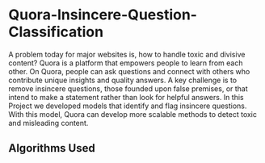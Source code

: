 # Quora-Insincere-Question-Classification
A problem today for major websites is, how to handle toxic and divisive content?
Quora is a platform that empowers people to learn from each other. On Quora, people can ask questions and connect with others who contribute unique insights and quality answers. A key challenge is to remove insincere questions, those founded upon false premises, or that intend to make a statement rather than look for helpful answers.
In this Project we developed models that identify and flag insincere questions. With this model, Quora can develop more scalable methods to detect toxic and misleading content.

## Algorithms Used
